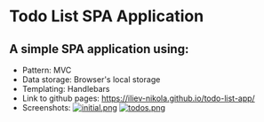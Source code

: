 # Todo List SPA Application
## A simple SPA application using:
- Pattern: MVC
- Data storage: Browser's local storage
- Templating: Handlebars
- Link to github pages: https://iliev-nikola.github.io/todo-list-app/
- Screenshots:
[![initial.png](https://i.postimg.cc/LXL8R5C6/initial.png)](https://postimg.cc/ZBYSxbz1)
[![todos.png](https://i.postimg.cc/d3JwYBZ4/todos.png)](https://postimg.cc/DJptQ1gX)

